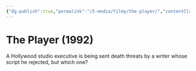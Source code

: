 ```yaml
---
{"dg-publish":true,"permalink":"/5-media/filmy/the-player/","contentClasses":"movie","tags":["to-watch","фильм","#Comedy","#Crime","#Drama"]}
---
```


# The Player (1992)
 
A Hollywood studio executive is being sent death threats by a writer whose script he rejected, but which one?

